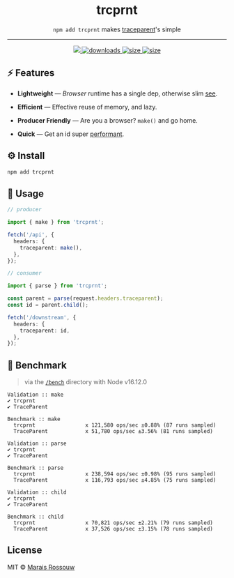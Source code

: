 <div align="center">
    <h1>trcprnt</h1>
	<p><code>npm add trcprnt</code> makes <a href="https://www.w3.org/TR/trace-context/#traceparent-header">traceparent</a>'s simple</p>
	<hr />
	<div>
		<a href="https://github.com/maraisr/trcprnt/actions/workflows/ci.yml">
			<img src="https://github.com/maraisr/trcprnt/actions/workflows/ci.yml/badge.svg"/>
		</a>
		<a href="https://npm-stat.com/charts.html?package=trcprnt">
			<img src="https://badgen.net/npm/dm/trcprnt?labelColor=black&color=black" alt="downloads"/>
		</a>
		<a href="https://packagephobia.com/result?p=trcprnt">
			<img src="https://badgen.net/packagephobia/install/trcprnt?labelColor=black&color=black" alt="size"/>
		</a>
		<a href="https://bundlephobia.com/result?p=trcprnt">
			<img src="https://badgen.net/bundlephobia/minzip/trcprnt?labelColor=black&color=black" alt="size"/>
		</a>
	</div>
</div>

## ⚡ Features

- **Lightweight** — _Browser_ runtime has a single dep, otherwise slim [see](https://npm.anvaka.com/#/view/2d/trcprnt).

- **Efficient** — Effective reuse of memory, and lazy.

- **Producer Friendly** — Are you a browser? `make()` and go home.

- **Quick** — Get an id super [performant](#-benchmark).

## ⚙️ Install

```sh
npm add trcprnt
```

## 🚀 Usage

```ts
// producer

import { make } from 'trcprnt';

fetch('/api', {
  headers: {
    traceparent: make(),
  },
});

// consumer

import { parse } from 'trcprnt';

const parent = parse(request.headers.traceparent);
const id = parent.child();

fetch('/downstream', {
  headers: {
    traceparent: id,
  },
});
```

## 💨 Benchmark

> via the [`/bench`](/bench) directory with Node v16.12.0

```
Validation :: make
✔ trcprnt
✔ TraceParent

Benchmark :: make
  trcprnt                x 121,580 ops/sec ±0.88% (87 runs sampled)
  TraceParent            x 51,780 ops/sec ±3.56% (81 runs sampled)

Validation :: parse
✔ trcprnt
✔ TraceParent

Benchmark :: parse
  trcprnt                x 238,594 ops/sec ±0.98% (95 runs sampled)
  TraceParent            x 116,793 ops/sec ±4.85% (75 runs sampled)

Validation :: child
✔ trcprnt
✔ TraceParent

Benchmark :: child
  trcprnt                x 70,821 ops/sec ±2.21% (79 runs sampled)
  TraceParent            x 37,526 ops/sec ±3.15% (78 runs sampled)
```

## License

MIT © [Marais Rossouw](https://marais.io)
